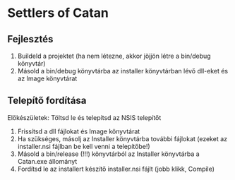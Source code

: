 Settlers of Catan
=================

Fejlesztés
----------

1. Buildeld a projektet (ha nem létezne, akkor jöjjön létre a bin/debug könyvtár)
2. Másold a bin/debug könyvtárba az installer könyvtárban lévő dll-eket és az Image könyvtárat

Telepítő fordítása
------------------

Előkészületek: Töltsd le és telepítsd az NSIS telepítőt
1. Frissítsd a dll fájlokat és Image könyvtárat
2. Ha szükséges, másolj az Installer könyvtárba további fájlokat (ezeket az installer.nsi fájlban be kell venni a telepítőbe!)
3. Másold a bin/release (!!!) könyvtárból az Installer könyvtárba a Catan.exe állományt
4. Fordítsd le az installert készítő installer.nsi fájlt (jobb klikk, Compile)